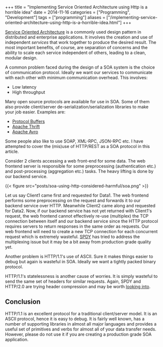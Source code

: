 +++
title = "Implementing Service Oriented Architecture using Http is a horrible idea"
date = 2014-11-16
categories = ["Programming", "Development"]
tags = ["programming"]
aliases = ["/implementing-service-oriented-architecture-using-http-is-a-horrible-idea.html"]
+++

[Service Oriented Architecture](http://en.wikipedia.org/wiki/Service-oriented_architecture)
is a commonly used design pattern in distributed and enterprise applications.
It involves the creation and use of independent *services* that work together
to produce the desired result. The most important benefits, of course, are
separation of concerns and the ability to scale each service independent of
others, leading to a clean, modular design.

A common problem faced during the design of a SOA system is the choice of
communication protocol. Ideally we want our services to communicate with each
other with minimum communication overhead. This involves:

* Low latency
* High throughput

Many open source protocols are available for use in SOA. Some of them also
provide client/server de-serialization/serialization libraries to make your job
easier. Examples are:

* [Protocol Buffers](https://developers.google.com/protocol-buffers/)
* [Apache Thrift](https://thrift.apache.org/)
* [Apache Avro](http://avro.apache.org/)

Some people also like to use SOAP, XML-RPC, JSON-RPC etc. I have attempted to
cover the (mis)use of HTTP/REST as a SOA protocol in this article.

Consider 2 clients accessing a web front-end for some data. The web frontend
server is responsible for some preprocessing (authentication etc.) and
post-processing (aggregation etc.) tasks. The heavy lifting is done by our
backend service.

{{< figure src="posts/soa-using-http-considered-harmful/soa.png" >}}

Let us say Client1 came first and requested for Data1. The web frontend
performs some preprocessing on the request and forwards it to our backend
service over HTTP. Meanwhile Client2 came along and requested for Data2. Now,
if our backend service has not yet returned with Client1's request, the web
frontend cannot effectively re-use (multiplex) the TCP connection between
itself and our backend service since the HTTP protocol requires servers to
return responses in the same order as requests. Our web frontend will need to
create a new TCP connection for each concurrent request which is extremely
wasteful. [SPDY](http://www.chromium.org/spdy/spdy-protocol/spdy-protocol-draft2)
has tried to address the multiplexing issue but it may be a bit away from
production grade quality yet.

Another problem is HTTP/1.1's use of ASCII. Sure it makes things easier to
debug but again is wasteful in SOA. Ideally we want a tightly packed binary
protocol.

HTTP/1.1's statelessness is another cause of worries. It is simply wasteful
to send the same set of headers for similar requests. Again, SPDY and HTTP/2.0
are trying header compression and may be worth
[looking into](http://chimera.labs.oreilly.com/books/1230000000545/ch12.html#HTTP2_HEADER_COMPRESSION).

## Conclusion

HTTP/1.1 is an excellent protocol for a traditional client/server model. It is
an ASCII protocol, hence it is easy to debug. It is fairly well known, has a
number of supporting libraries in almost all major languages and provides a
useful set of primitives and verbs for almost all of your data transfer needs.
However, please do not use it if you are creating a production grade SOA
application.
